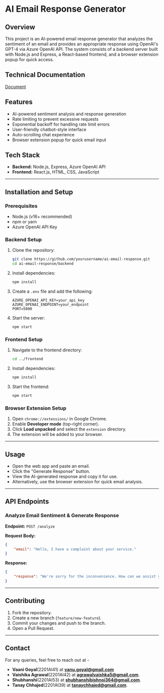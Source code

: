 # AI Email Response Generator

## Overview

This project is an AI-powered email response generator that analyzes the sentiment of an email and provides an appropriate response using OpenAI's GPT-4 via Azure OpenAI API. The system consists of a backend server built with Node.js and Express, a React-based frontend, and a browser extension popup for quick access.

## Technical Documentation
[Document]([https://example.com](https://docs.google.com/document/d/1H__Dp3fwbTU9LeDeGhmIf5Tapdk9dXVQXwoQUKFeny8/edit?usp=sharing))


## Features

-   AI-powered sentiment analysis and response generation
-   Rate limiting to prevent excessive requests
-   Exponential backoff for handling rate limit errors
-   User-friendly chatbot-style interface
-   Auto-scrolling chat experience
-   Browser extension popup for quick email input

## Tech Stack

-   **Backend:** Node.js, Express, Azure OpenAI API
-   **Frontend:** React.js, HTML, CSS, JavaScript

---

## Installation and Setup

### Prerequisites

-   Node.js (v16+ recommended)
-   npm or yarn
-   Azure OpenAI API Key

### Backend Setup

1. Clone the repository:
    ```bash
    git clone https://github.com/yourusername/ai-email-response.git
    cd ai-email-response/backend
    ```
2. Install dependencies:
    ```bash
    npm install
    ```
3. Create a `.env` file and add the following:
    ```env
    AZURE_OPENAI_API_KEY=your_api_key
    AZURE_OPENAI_ENDPOINT=your_endpoint
    PORT=5000
    ```
4. Start the server:
    ```bash
    npm start
    ```

### Frontend Setup

1. Navigate to the frontend directory:
    ```bash
    cd ../frontend
    ```
2. Install dependencies:
    ```bash
    npm install
    ```
3. Start the frontend:
    ```bash
    npm start
    ```

### Browser Extension Setup

1. Open `chrome://extensions/` in Google Chrome.
2. Enable **Developer mode** (top-right corner).
3. Click **Load unpacked** and select the `extension` directory.
4. The extension will be added to your browser.

---

## Usage

-   Open the web app and paste an email.
-   Click the "Generate Response" button.
-   View the AI-generated response and copy it for use.
-   Alternatively, use the browser extension for quick email analysis.

---

## API Endpoints

### Analyze Email Sentiment & Generate Response

**Endpoint:** `POST /analyze`

**Request Body:**

```json
{
    "email": "Hello, I have a complaint about your service."
}
```

**Response:**

```json
{
    "response": "We're sorry for the inconvenience. How can we assist you further?"
}
```

---

## Contributing

1. Fork the repository.
2. Create a new branch (`feature/new-feature`).
3. Commit your changes and push to the branch.
4. Open a Pull Request.

---

## Contact

For any queries, feel free to reach out at -
-   **Vaani Goyal**(2201AI41) at **vanu.goyal@gmail.com**
-   **Vaishika Agrawal**(2201AI42) at **agrawalvaishka5@gmail.com**.
-   **Shubhanshi**(2201AI53) at **shubhanshibishnoi364@gmail.com**.
-   **Tanay Chhajed**(2201AI39) at **tanaychhajed@gmail.com**.
